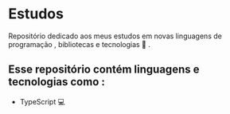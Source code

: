 # Estudos
Repositório dedicado aos meus estudos em novas linguagens de programação , bibliotecas e tecnologias :blue_book: .

## **Esse repositório contém linguagens e tecnologias como** :

* TypeScript :computer:
